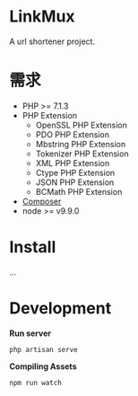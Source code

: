 # LinkMux
A url shortener project.

# 需求
- PHP >= 7.1.3
- PHP Extension
    - OpenSSL PHP Extension
    - PDO PHP Extension
    - Mbstring PHP Extension
    - Tokenizer PHP Extension
    - XML PHP Extension
    - Ctype PHP Extension
    - JSON PHP Extension
    - BCMath PHP Extension
- [Composer](https://getcomposer.org/)
- node >= v9.9.0

# Install
...

# Development
**Run server**
```
php artisan serve
```

**Compiling Assets**
```
npm run watch
```